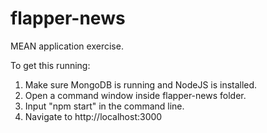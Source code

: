 # flapper-news
MEAN application exercise.

To get this running:

1. Make sure MongoDB is running and NodeJS is installed.
2. Open a command window inside flapper-news folder.
3. Input "npm start" in the command line.
4. Navigate to http://localhost:3000
